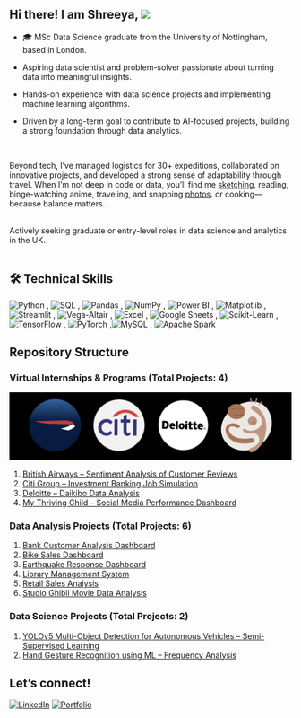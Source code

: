 

## Hi there! I am Shreeya, <img src="https://emojis.slackmojis.com/emojis/images/1536351075/4594/blob-wave.gif" width="25"/>



 - 🎓 MSc Data Science graduate from the University of Nottingham, based in London. <br/>

- Aspiring data scientist and problem-solver passionate about turning data into meaningful insights. <br/>

- Hands-on experience with data science projects and implementing machine learning algorithms. <br/>

- Driven by a long-term goal to contribute to AI-focused projects, building a strong foundation through data analytics. <br/>

 <br/>

Beyond tech, I’ve managed logistics for 30+ expeditions, collaborated on innovative projects, and developed a strong sense of adaptability through travel. When I’m not deep in code or data, you’ll find me [sketching](https://www.tumblr.com/blog/sketchink), reading, binge-watching anime, traveling, and snapping [photos](https://www.instagram.com/shreeya.k___/). or cooking—because balance matters. <br/>

<br/> 
Actively seeking graduate or entry-level roles in data science and analytics in the UK. <br/>

<br/> 


## 🛠️ Technical Skills   <br/> 

![Python](https://img.shields.io/badge/-Python-black?logo=python&logoColor=white) ,  ![SQL](https://img.shields.io/badge/-SQL-black?logo=mysql&logoColor=white) ,  ![Pandas](https://img.shields.io/badge/-Pandas-black?logo=pandas&logoColor=white) ,  ![NumPy](https://img.shields.io/badge/-NumPy-black?logo=numpy&logoColor=white) , ![Power BI](https://img.shields.io/badge/-Power%20BI-black?logo=powerbi&logoColor=white) ,  ![Matplotlib](https://img.shields.io/badge/-Matplotlib-black?logo=plotly&logoColor=white) , ![Streamlit](https://img.shields.io/badge/-Streamlit-black?logo=streamlit&logoColor=white) , ![Vega-Altair](https://img.shields.io/badge/-Vega%20Altair-black?logo=vega&logoColor=white) , ![Excel](https://img.shields.io/badge/-Excel-black?logo=microsoftexcel&logoColor=white) , ![Google Sheets](https://img.shields.io/badge/-Google%20Sheets-black?logo=googlesheets&logoColor=white)  , ![Scikit-Learn](https://img.shields.io/badge/-Scikit--Learn-black?logo=scikitlearn&logoColor=white) , ![TensorFlow](https://img.shields.io/badge/-TensorFlow-black?logo=tensorflow&logoColor=white) , ![PyTorch](https://img.shields.io/badge/-PyTorch-black?logo=pytorch&logoColor=white)  ,![MySQL](https://img.shields.io/badge/-MySQL-black?logo=mysql&logoColor=white) , ![Apache Spark](https://img.shields.io/badge/-Apache%20Spark-black?logo=apachespark&logoColor=white)  

## Repository Structure

### Virtual Internships & Programs (Total Projects: 4)

![companies](https://github.com/Shriyaak/Shriyaak/blob/80f42628cfc81f7130b369351d04d78bd353964f/comp.jpg)

1. [British Airways – Sentiment Analysis of Customer Reviews](https://github.com/Shriyaak/Virtual_Internships/tree/main/BritishAirways)
2. [Citi Group – Investment Banking Job Simulation](https://github.com/Shriyaak/Virtual_Internships/tree/main/CitiGroup)
3. [Deloitte – Daikibo Data Analysis](https://github.com/Shriyaak/Virtual_Internships/tree/main/Deloitte)
4. [My Thriving Child – Social Media Performance Dashboard](https://github.com/Shriyaak/Virtual_Internships/tree/main/MyThrivingChild)

### Data Analysis Projects (Total Projects: 6)

1. [Bank Customer Analysis Dashboard](https://github.com/Shriyaak/DataAnalysisProjects/tree/main/BankCustomerAnalysisDashboard)
2. [Bike Sales Dashboard](https://github.com/Shriyaak/DataAnalysisProjects/tree/main/BikeSalesDashboard)
3. [Earthquake Response Dashboard](https://github.com/Shriyaak/DataAnalysisProjects/tree/main/EarthquakeResponseDashboard)
4. [Library Management System](https://github.com/Shriyaak/DataAnalysisProjects/tree/main/LibraryManagementSystem)
5. [Retail Sales Analysis](https://github.com/Shriyaak/DataAnalysisProjects/tree/main/RetailSalesAnalysis)
6. [Studio Ghibli Movie Data Analysis](https://github.com/Shriyaak/DataAnalysisProjects/tree/main/StudioGibhliMovieDataAnalysis)

### Data Science Projects (Total Projects: 2)

1. [YOLOv5 Multi-Object Detection for Autonomous Vehicles – Semi-Supervised Learning](https://github.com/Shriyaak/YOLOv5-Object-Detection-for-Autonomous-Vehicles)
2. [Hand Gesture Recognition using ML – Frequency Analysis](https://github.com/Shriyaak/Hand-Gesture-Recognition-using-ML-Frequency-Analysis)



## Let’s connect!  

[<img alt="LinkedIn" src="https://img.shields.io/badge/LinkedIn-%23001B3A.svg?&style=for-the-badge&logo=LinkedIn&logoColor=white" />](https://www.linkedin.com/in/shreeyakumbhoje/)
[![Portfolio](https://img.shields.io/badge/Portfolio-001B3A?style=for-the-badge&logo=portfolio&logoColor=white)](https://shreeyakumbhojeportfolio.framer.website/)













